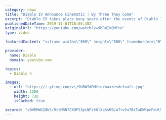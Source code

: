 ```yaml
---
category: news
title: "Diablo IV Announce Cinematic | By Three They Come"
excerpt: "Diablo IV takes place many years after the events of Diablo III, after millions have been slaughtered by the actions of the High Heavens and Burning Hells alike."
publishedDateTime: 2019-11-01T18:05:30Z
originalUrl: "https://youtube.com/watch?v=9bRWIdOMfro"
type: video

featuredContent: "<iframe width=\"800\" height=\"500\" frameborder=\"0\" src=\"https://www.youtube.com/embed/9bRWIdOMfro\" allow=\"accelerometer; autoplay; encrypted-media; gyroscope; picture-in-picture\" allowfullscreen></iframe>"

provider:
  name: Diablo
  domain: youtube.com

topics:
  - Diablo 4

images:
  - url: "https://i.ytimg.com/vi/9bRWIdOMfro/maxresdefault.jpg"
    width: 1280
    height: 720
    isCached: true

secured: "v0VRMWGZdkl/RttMRN7EX9PS3pLNFz66lXaSsRBLo7+v9u78zTwDWKpcPeUtSjTgG0G9mFfDDqYnlohsnLjCjbfBIlNF9OzHW2khRnTD2g5jcq0cERXREN6ta4uycBReAJIKmlG/gZPGrNs2JmnapKMm7DBqBNmvZJK2q6XVfUir7uqslOi5BjsK5KcdSGbMGydhde9f18duEd4FLFVQvx6rMASVmjSAPY4xtZbsQkdEMwoyeLLGy9g6mm/jETZgL5GaGAXqjfXQBe6V0sm+xm/iy8oyZk6Kt9Abip0fNFaBKyL+xhgA1vXxuxRBmtNQsHkyNrg7UthGtSlaSd5RO0eapkxRRy5nyuD3Oav9CL2G98jSkGHSlyuJbztCAFO9Cu/6250nYrmHyLUm96xkNzeYn+4B6PXjPoxiKzYOYEtMhryeArSs9UdEcjMWOaAU;HEta8pk6VDBLIvUY2x1GjA=="
---
```


